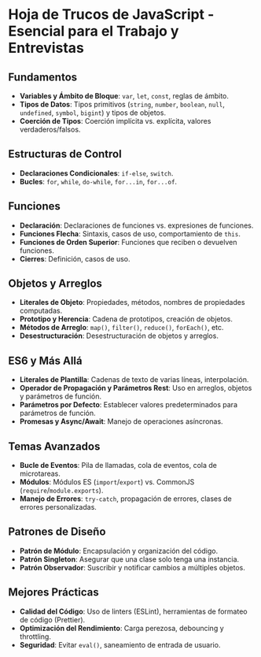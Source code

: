 # Hoja de Trucos de JavaScript - Esencial para el Trabajo y Entrevistas

## Fundamentos

- **Variables y Ámbito de Bloque**: `var`, `let`, `const`, reglas de ámbito.
- **Tipos de Datos**: Tipos primitivos (`string`, `number`, `boolean`, `null`, `undefined`, `symbol`, `bigint`) y tipos de objetos.
- **Coerción de Tipos**: Coerción implícita vs. explícita, valores verdaderos/falsos.

## Estructuras de Control

- **Declaraciones Condicionales**: `if-else`, `switch`.
- **Bucles**: `for`, `while`, `do-while`, `for...in`, `for...of`.

## Funciones

- **Declaración**: Declaraciones de funciones vs. expresiones de funciones.
- **Funciones Flecha**: Sintaxis, casos de uso, comportamiento de `this`.
- **Funciones de Orden Superior**: Funciones que reciben o devuelven funciones.
- **Cierres**: Definición, casos de uso.

## Objetos y Arreglos

- **Literales de Objeto**: Propiedades, métodos, nombres de propiedades computadas.
- **Prototipo y Herencia**: Cadena de prototipos, creación de objetos.
- **Métodos de Arreglo**: `map()`, `filter()`, `reduce()`, `forEach()`, etc.
- **Desestructuración**: Desestructuración de objetos y arreglos.

## ES6 y Más Allá

- **Literales de Plantilla**: Cadenas de texto de varias líneas, interpolación.
- **Operador de Propagación y Parámetros Rest**: Uso en arreglos, objetos y parámetros de función.
- **Parámetros por Defecto**: Establecer valores predeterminados para parámetros de función.
- **Promesas y Async/Await**: Manejo de operaciones asíncronas.

## Temas Avanzados

- **Bucle de Eventos**: Pila de llamadas, cola de eventos, cola de microtareas.
- **Módulos**: Módulos ES (`import`/`export`) vs. CommonJS (`require`/`module.exports`).
- **Manejo de Errores**: `try-catch`, propagación de errores, clases de errores personalizadas.

## Patrones de Diseño

- **Patrón de Módulo**: Encapsulación y organización del código.
- **Patrón Singleton**: Asegurar que una clase solo tenga una instancia.
- **Patrón Observador**: Suscribir y notificar cambios a múltiples objetos.

## Mejores Prácticas

- **Calidad del Código**: Uso de linters (ESLint), herramientas de formateo de código (Prettier).
- **Optimización del Rendimiento**: Carga perezosa, debouncing y throttling.
- **Seguridad**: Evitar `eval()`, saneamiento de entrada de usuario.
